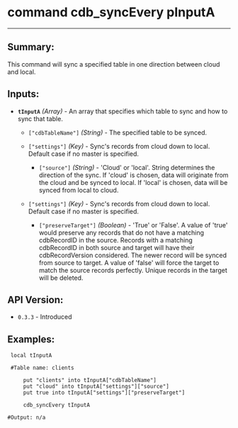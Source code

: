 # command cdb_syncEvery pInputA
---

## Summary:
This command will sync a specified table in one direction between cloud and local.

## Inputs:
* **`tInputA`** *(Array)* - An array that specifies which table to sync and how to sync that table.
    * `["cdbTableName"]` *(String)* - The specified table to be synced.
    
    * `["settings"]` *(Key)* - Sync's records from cloud down to local. Default case if no master is specified.
        
    	* `["source"]` *(String)* - 'Cloud' or 'local'. String determines the direction of the sync. If 'cloud' is chosen, data will originate from the cloud and be synced to local. If 'local' is chosen, data will be synced from local to cloud.
    	
   * `["settings"]` *(Key)* - Sync's records from cloud down to local. Default case if no master is specified.
    	    
    	* `["preserveTarget"]` *(Boolean)* - 'True' or 'False'. A value of 'true' would preserve any records that do not have a matching cdbRecordID in the source. Records with a matching cdbRecordID in both source and target will have their cdbRecordVersion considered. The newer record will be synced from source to target. A value of 'false' will force the target to match the source records perfectly. Unique records in the target will be deleted.

## API Version:
* `0.3.3` - Introduced

## Examples:
```
 local tInputA
 
 #Table name: clients
     
     put "clients" into tInputA["cdbTableName"]
     put "cloud" into tInputA["settings"]["source"]
     put true into tInputA["settings"]["preserveTarget"]
     
     cdb_syncEvery tInputA
     
#Output: n/a

``` 
